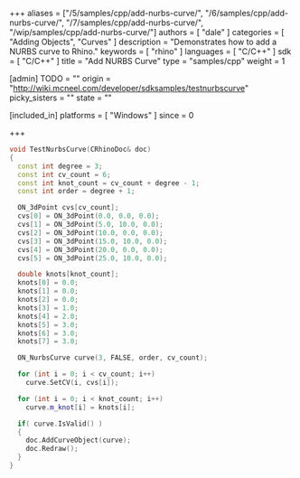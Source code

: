 +++
aliases = ["/5/samples/cpp/add-nurbs-curve/", "/6/samples/cpp/add-nurbs-curve/", "/7/samples/cpp/add-nurbs-curve/", "/wip/samples/cpp/add-nurbs-curve/"]
authors = [ "dale" ]
categories = [ "Adding Objects", "Curves" ]
description = "Demonstrates how to add a NURBS curve to Rhino."
keywords = [ "rhino" ]
languages = [ "C/C++" ]
sdk = [ "C/C++" ]
title = "Add NURBS Curve"
type = "samples/cpp"
weight = 1

[admin]
TODO = ""
origin = "http://wiki.mcneel.com/developer/sdksamples/testnurbscurve"
picky_sisters = ""
state = ""

[included_in]
platforms = [ "Windows" ]
since = 0

+++

```cpp
void TestNurbsCurve(CRhinoDoc& doc)
{
  const int degree = 3;
  const int cv_count = 6;
  const int knot_count = cv_count + degree - 1;
  const int order = degree + 1;

  ON_3dPoint cvs[cv_count];
  cvs[0] = ON_3dPoint(0.0, 0.0, 0.0);
  cvs[1] = ON_3dPoint(5.0, 10.0, 0.0);
  cvs[2] = ON_3dPoint(10.0, 0.0, 0.0);
  cvs[3] = ON_3dPoint(15.0, 10.0, 0.0);
  cvs[4] = ON_3dPoint(20.0, 0.0, 0.0);
  cvs[5] = ON_3dPoint(25.0, 10.0, 0.0);

  double knots[knot_count];
  knots[0] = 0.0;
  knots[1] = 0.0;
  knots[2] = 0.0;
  knots[3] = 1.0;
  knots[4] = 2.0;
  knots[5] = 3.0;
  knots[6] = 3.0;
  knots[7] = 3.0;

  ON_NurbsCurve curve(3, FALSE, order, cv_count);

  for (int i = 0; i < cv_count; i++)
    curve.SetCV(i, cvs[i]);

  for (int i = 0; i < knot_count; i++)
    curve.m_knot[i] = knots[i];

  if( curve.IsValid() )
  {
    doc.AddCurveObject(curve);
    doc.Redraw();
  }
}
```
